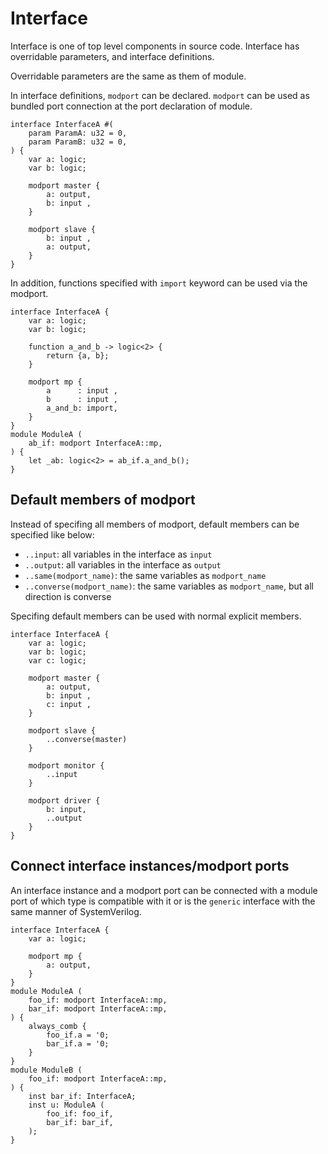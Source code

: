 # Interface

Interface is one of top level components in source code.
Interface has overridable parameters, and interface definitions.

Overridable parameters are the same as them of module.

In interface definitions, `modport` can be declared.
`modport` can be used as bundled port connection at the port declaration of module.

```veryl,playground
interface InterfaceA #(
    param ParamA: u32 = 0,
    param ParamB: u32 = 0,
) {
    var a: logic;
    var b: logic;

    modport master {
        a: output,
        b: input ,
    }

    modport slave {
        b: input ,
        a: output,
    }
}
```

In addition, functions specified with `import` keyword can be used via the modport.

```veryl,playground
interface InterfaceA {
    var a: logic;
    var b: logic;

    function a_and_b -> logic<2> {
        return {a, b};
    }

    modport mp {
        a      : input ,
        b      : input ,
        a_and_b: import,
    }
}
module ModuleA (
    ab_if: modport InterfaceA::mp,
) {
    let _ab: logic<2> = ab_if.a_and_b();
}
```

## Default members of modport

Instead of specifing all members of modport, default members can be specified like below:

* `..input`: all variables in the interface as `input`
* `..output`: all variables in the interface as `output`
* `..same(modport_name)`: the same variables as `modport_name`
* `..converse(modport_name)`: the same variables as `modport_name`, but all direction is converse

Specifing default members can be used with normal explicit members.

```veryl,playground
interface InterfaceA {
    var a: logic;
    var b: logic;
    var c: logic;

    modport master {
        a: output,
        b: input ,
        c: input ,
    }

    modport slave {
        ..converse(master)
    }

    modport monitor {
        ..input
    }

    modport driver {
        b: input,
        ..output
    }
}
```

## Connect interface instances/modport ports

An interface instance and a modport port can be connected with a module port of which type is compatible with it or is the `generic` interface with the same manner of SystemVerilog.

```veryl,playground
interface InterfaceA {
    var a: logic;

    modport mp {
        a: output,
    }
}
module ModuleA (
    foo_if: modport InterfaceA::mp,
    bar_if: modport InterfaceA::mp,
) {
    always_comb {
        foo_if.a = '0;
        bar_if.a = '0;
    }
}
module ModuleB (
    foo_if: modport InterfaceA::mp,
) {
    inst bar_if: InterfaceA;
    inst u: ModuleA (
        foo_if: foo_if,
        bar_if: bar_if,
    );
}
```
